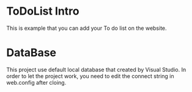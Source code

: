 # ToDoList Intro
This is example that you can add your To do list on the website.

# DataBase
This project use default local database that created by Visual Studio.
In order to let the project work, you need to edit the connect string in web.config after cloing.
